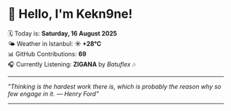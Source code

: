# 👋 Hello, I'm Kekn9ne!

🗓️ Today is: **Saturday, 16 August 2025**  
🌤️ Weather in Istanbul: **☀️   +28°C**  
📊 GitHub Contributions: **69**  
🎧 Currently Listening: **ZIGANA** by *Batuflex* 🎶

---

_"Thinking is the hardest work there is, which is probably the reason why so few engage in it. — *Henry Ford*"_

---
